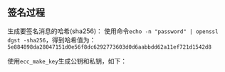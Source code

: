 ## 签名过程

生成要签名消息的哈希(sha256)：
使用命令`echo -n "password" | openssl dgst -sha256`，得到哈希值为：
`5e884898da28047151d0e56f8dc6292773603d0d6aabbdd62a11ef721d1542d8`

使用`ecc_make_key`生成公钥和私钥，如下：
